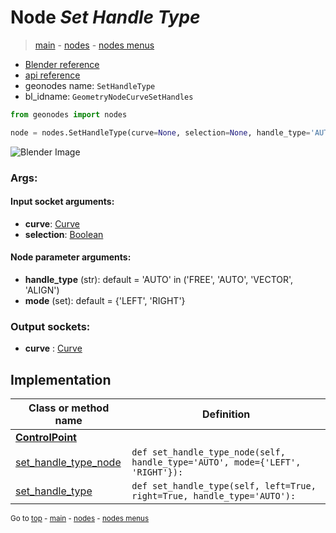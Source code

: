 # Node *Set Handle Type*

> [main](../index.md) - [nodes](nodes.md) - [nodes menus](nodes_menus.md)

- [Blender reference](https://docs.blender.org/manual/en/latest/modeling/geometry_nodes/curve/set_handle_type.html)
- [api reference](https://docs.blender.org/api/current/bpy.types.GeometryNodeCurveSetHandles.html)
- geonodes name: `SetHandleType`
- bl_idname: `GeometryNodeCurveSetHandles`

```python
from geonodes import nodes

node = nodes.SetHandleType(curve=None, selection=None, handle_type='AUTO', mode={'LEFT', 'RIGHT'})
```

![Blender Image](https://docs.blender.org/manual/en/latest/_images/node-types_GeometryNodeCurveSetHandles.webp)

### Args:

#### Input socket arguments:

- **curve**: [Curve](Curve.md)
- **selection**: [Boolean](Boolean.md)

#### Node parameter arguments:

- **handle_type** (str): default = 'AUTO' in ('FREE', 'AUTO', 'VECTOR', 'ALIGN')
- **mode** (set): default = {'LEFT', 'RIGHT'}

### Output sockets:

- **curve** : [Curve](Curve.md)

## Implementation

| Class or method name | Definition |
|----------------------|------------|
| **[ControlPoint](ControlPoint.md)** |
| [set_handle_type_node](ControlPoint.md#set_handle_type_node) | `def set_handle_type_node(self, handle_type='AUTO', mode={'LEFT', 'RIGHT'}):` |
| [set_handle_type](ControlPoint.md#set_handle_type) | `def set_handle_type(self, left=True, right=True, handle_type='AUTO'):` |

<sub>Go to [top](#node-Set-Handle-Type) - [main](../index.md) - [nodes](nodes.md) - [nodes menus](nodes_menus.md)</sub>

